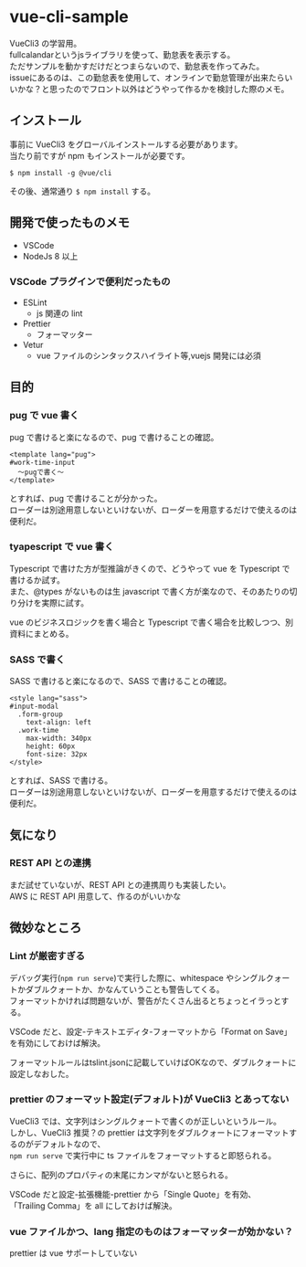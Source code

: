 # vue-cli-sample

VueCli3 の学習用。  
fullcalandarというjsライブラリを使って、勤怠表を表示する。  
ただサンプルを動かすだけだとつまらないので、勤怠表を作ってみた。  
issueにあるのは、この勤怠表を使用して、オンラインで勤怠管理が出来たらいいかな？と思ったのでフロント以外はどうやって作るかを検討した際のメモ。

## インストール

事前に VueCli3 をグローバルインストールする必要があります。  
当たり前ですが npm もインストールが必要です。

`$ npm install -g @vue/cli`

その後、通常通り `$ npm install` する。

## 開発で使ったものメモ

- VSCode
- NodeJs 8 以上

### VSCode プラグインで便利だったもの

- ESLint
  - js 関連の lint
- Prettier
  - フォーマッター
- Vetur
  - vue ファイルのシンタックスハイライト等,vuejs 開発には必須

## 目的

### pug で vue 書く

pug で書けると楽になるので、pug で書けることの確認。

```
<template lang="pug">
#work-time-input
  ～pugで書く～
</template>
```

とすれば、pug で書けることが分かった。  
ローダーは別途用意しないといけないが、ローダーを用意するだけで使えるのは便利だ。

### tyapescript で vue 書く

Typescript で書けた方が型推論がきくので、どうやって vue を Typescript で書けるか試す。  
また、@types がないものは生 javascript で書く方が楽なので、そのあたりの切り分けを実際に試す。

vue のビジネスロジックを書く場合と Typescript で書く場合を比較しつつ、別資料にまとめる。

### SASS で書く

SASS で書けると楽になるので、SASS で書けることの確認。

```
<style lang="sass">
#input-modal
  .form-group
    text-align: left
  .work-time
    max-width: 340px
    height: 60px
    font-size: 32px
</style>
```

とすれば、SASS で書ける。  
ローダーは別途用意しないといけないが、ローダーを用意するだけで使えるのは便利だ。

## 気になり

### REST API との連携

まだ試せていないが、REST API との連携周りも実装したい。  
AWS に REST API 用意して、作るのがいいかな

## 微妙なところ

### Lint が厳密すぎる

デバッグ実行(`npm run serve`)で実行した際に、whitespace やシングルクォートかダブルクォートか、かなんていうことも警告してくる。  
フォーマットかければ問題ないが、警告がたくさん出るとちょっとイラっとする。

VSCode だと、設定-テキストエディタ-フォーマットから「Format on Save」を有効にしておけば解決。

フォーマットルールはtslint.jsonに記載していけばOKなので、ダブルクォートに設定しなおした。

### prettier のフォーマット設定(デフォルト)が VueCli3 とあってない

VueCli3 では、文字列はシングルクォートで書くのが正しいというルール。  
しかし、VueCli3 推奨？の prettier は文字列をダブルクォートにフォーマットするのがデフォルトなので、  
`npm run serve` で実行中に ts ファイルをフォーマットすると即怒られる。

さらに、配列のプロパティの末尾にカンマがないと怒られる。

VSCode だと設定-拡張機能-prettier から「Single Quote」を有効、  
「Trailing Comma」を all にしておけば解決。

### vue ファイルかつ、lang 指定のものはフォーマッターが効かない？

prettier は vue サポートしていない

